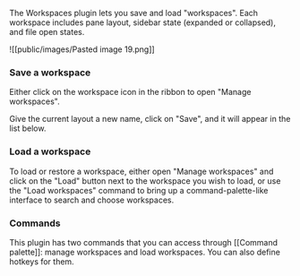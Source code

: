 
The Workspaces plugin lets you save and load "workspaces". Each workspace includes pane layout, sidebar state (expanded or collapsed), and file open states.

![[public/images/Pasted image 19.png]]

### Save a workspace

Either click on the workspace icon in the ribbon to open "Manage workspaces".

Give the current layout a new name, click on "Save", and it will appear in the list below.

### Load a workspace

To load or restore a workspace, either open "Manage workspaces" and click on the "Load" button next to the workspace you wish to load, or use the "Load workspaces" command to bring up a command-palette-like interface to search and choose workspaces.


### Commands

This plugin has two commands that you can access through [[Command palette]]: manage workspaces and load workspaces. You can also define hotkeys for them.
